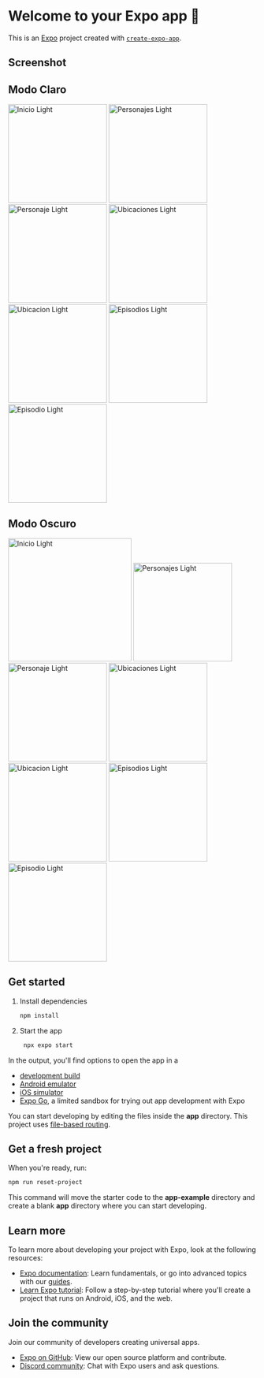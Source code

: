 # Welcome to your Expo app 👋

This is an [Expo](https://expo.dev) project created with [`create-expo-app`](https://www.npmjs.com/package/create-expo-app).

## Screenshot
<div style="display:'flex'; justify-content:'space-betwen'; ">
   <h2>Modo Claro</h2>
   <img src="/screenshots/IMG_001.PNG" width="200" alt="Inicio Light"/>
   <img src="/screenshots/IMG_002.PNG" width="200" alt="Personajes  Light"/>
   <img src="/screenshots/IMG_003.PNG" width="200" alt="Personaje  Light"/>
   <img src="/screenshots/IMG_004.PNG" width="200" alt="Ubicaciones  Light"/>
   <img src="/screenshots/IMG_005.PNG" width="200" alt="Ubicacion  Light"/>
   <img src="/screenshots/IMG_006.PNG" width="200" alt="Episodios  Light"/>
   <img src="/screenshots/IMG_007.PNG" width="200" alt="Episodio  Light"/>
</div>
<div style="display:'flex'; justify-content:'space-betwen';margin-top: 20px">
   <h2>Modo Oscuro</h2>
   <img src="/screenshots/IMG_008.PNG" width="250" alt="Inicio Light"/>
   <img src="/screenshots/IMG_009.PNG" width="200" alt="Personajes  Light"/>
   <img src="/screenshots/IMG_010.PNG" width="200" alt="Personaje  Light"/>
   <img src="/screenshots/IMG_011.PNG" width="200" alt="Ubicaciones  Light"/>
   <img src="/screenshots/IMG_012.PNG" width="200" alt="Ubicacion  Light"/>
   <img src="/screenshots/IMG_013.PNG" width="200" alt="Episodios  Light"/>
   <img src="/screenshots/IMG_014.PNG" width="200" alt="Episodio  Light"/>
</div>

## Get started

1. Install dependencies

   ```bash
   npm install
   ```

2. Start the app

   ```bash
    npx expo start
   ```

In the output, you'll find options to open the app in a

- [development build](https://docs.expo.dev/develop/development-builds/introduction/)
- [Android emulator](https://docs.expo.dev/workflow/android-studio-emulator/)
- [iOS simulator](https://docs.expo.dev/workflow/ios-simulator/)
- [Expo Go](https://expo.dev/go), a limited sandbox for trying out app development with Expo

You can start developing by editing the files inside the **app** directory. This project uses [file-based routing](https://docs.expo.dev/router/introduction).

## Get a fresh project

When you're ready, run:

```bash
npm run reset-project
```

This command will move the starter code to the **app-example** directory and create a blank **app** directory where you can start developing.

## Learn more

To learn more about developing your project with Expo, look at the following resources:

- [Expo documentation](https://docs.expo.dev/): Learn fundamentals, or go into advanced topics with our [guides](https://docs.expo.dev/guides).
- [Learn Expo tutorial](https://docs.expo.dev/tutorial/introduction/): Follow a step-by-step tutorial where you'll create a project that runs on Android, iOS, and the web.

## Join the community

Join our community of developers creating universal apps.

- [Expo on GitHub](https://github.com/expo/expo): View our open source platform and contribute.
- [Discord community](https://chat.expo.dev): Chat with Expo users and ask questions.
